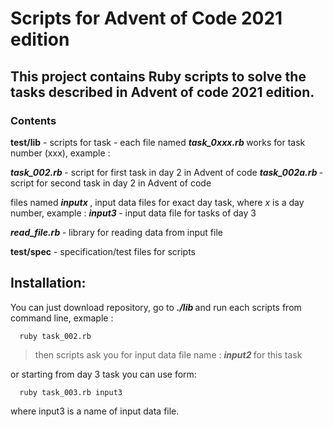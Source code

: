 # Scripts for Advent of Code 2021 edition
## This project contains Ruby scripts to solve the tasks described in Advent of code 2021 edition.

### **Contents**

 **test/lib**  - scripts for task - each file named  **<em> task_0xxx.rb </em>**  works for task number (xxx), example :

**<em> task_002.rb </em>**  - script for first task in day 2 in Advent of code
 **<em> task_002a.rb </em>**  - script for second task in day 2 in Advent of code

 files named **<em>  inputx  </em>** , input data files for exact day task, where <em> x </em> is a day number,  example :
 **<em> input3 </em>**  - input data file for tasks of day 3

 **<em>read_file.rb </em>**  - library for reading data from input file

**test/spec**  - specification/test files for scripts

## Installation:

You can just download repository, go to **<em> ./lib </em>** and run each scripts from command line,  exmaple :

      ruby task_002.rb

   > then scripts ask you for input data file name : **<em> input2 </em>**  for this task

   or starting from day 3 task you can use form:

      ruby task_003.rb input3

   where input3 is a name of input data file.

